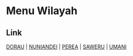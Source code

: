 # Menu Wilayah

## Link

[DORAU](https://github.com/gigit-pemilu/pemilu-2024-91-papua/tree/main/pileg-dpr/hitung-suara/sub/91-papua/sub/05-kepulauan-yapen/sub/17-nusawani/sub/2005-dorau)
 | 
[NUNIANDEI](https://github.com/gigit-pemilu/pemilu-2024-91-papua/tree/main/pileg-dpr/hitung-suara/sub/91-papua/sub/05-kepulauan-yapen/sub/17-nusawani/sub/2004-nuniandei)
 | 
[PEREA](https://github.com/gigit-pemilu/pemilu-2024-91-papua/tree/main/pileg-dpr/hitung-suara/sub/91-papua/sub/05-kepulauan-yapen/sub/17-nusawani/sub/2003-perea)
 | 
[SAWERU](https://github.com/gigit-pemilu/pemilu-2024-91-papua/tree/main/pileg-dpr/hitung-suara/sub/91-papua/sub/05-kepulauan-yapen/sub/17-nusawani/sub/2001-saweru)
 | 
[UMANI](https://github.com/gigit-pemilu/pemilu-2024-91-papua/tree/main/pileg-dpr/hitung-suara/sub/91-papua/sub/05-kepulauan-yapen/sub/17-nusawani/sub/2002-umani)

